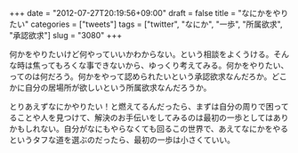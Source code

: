 +++
date = "2012-07-27T20:19:56+09:00"
draft = false
title = "なにかをやりたい"
categories = ["tweets"]
tags = ["twitter", "なにか", "一歩", "所属欲求", "承認欲求"]
slug = "3080"
+++

何かをやりたいけど何やっていいかわからない。という相談をよくうける。そんな時は焦ってもろくな事できないから、ゆっくり考えてみる。何かをやりたい、ってのは何だろう。何かをやって認められたいという承認欲求なんだろか。どこかに自分の居場所が欲しいという所属欲求なんだろうか。

とりあえずなにかやりたい！と燃えてるんだったら、まずは自分の周りで困ってることや人を見つけて、解決のお手伝いをしてみるのは最初の一歩としてはありかもしれない。自分がなにもやらなくても回るこの世界で、あえてなにかをやるというタフな道を選ぶのだったら、最初の一歩は小さくていい。
